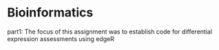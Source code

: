 # Bioinformatics
part1: The focus of this assignment was to establish code for differential expression assessments using edgeR 
